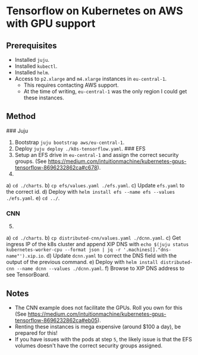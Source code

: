 # Tensorflow on Kubernetes on AWS with GPU support
## Prerequisites
* Installed `juju`.
* Installed `kubectl`.
* Installed `helm`.
* Access to `p2.xlarge` and `m4.xlarge` instances in `eu-central-1`.
  * This requires contacting AWS support.
  * At the time of writing, `eu-central-1` was the only region I could get these
instances.

## Method
### Juju
1) Bootstrap `juju bootstrap aws/eu-central-1`.
2) Deploy `juju deploy ./k8s-tensorflow.yaml`.
### EFS
3) Setup an EFS drive in `eu-central-1` and assign the correct security groups.  (See https://medium.com/intuitionmachine/kubernetes-gpus-tensorflow-8696232862ca#c678).
4)
  a) `cd ./charts`.
  b) `cp efs/values.yaml ./efs.yaml`.
  c) Update `efs.yaml` to the correct id.
  d) Deploy with `helm install efs --name efs --values ./efs.yaml`.
  e) `cd ../`.
### CNN
5)
  a) `cd ./charts`.
  b) `cp distributed-cnn/values.yaml ./dcnn.yaml`.
  c) Get ingress IP of the k8s cluster and append XIP DNS with `echo $(juju status kubernetes-worker-cpu --format json | jq -r '.machines[]."dns-name"').xip.io`.
  d) Update `dcnn.yaml` to correct the DNS field with the output of the
  previous command.
  e) Deploy with `helm install distributed-cnn --name dcnn --values ./dcnn.yaml`.
  f) Browse to XIP DNS address to see TensorBoard.

## Notes
* The CNN example does not facilitate the GPUs.  Roll you own for this (See https://medium.com/intuitionmachine/kubernetes-gpus-tensorflow-8696232862ca#eb05).
* Renting these instances is mega expensive (around $100 a day), be prepared for
  this!
* If you have issues with the pods at step `5`, the likely issue is that the
  EFS volumes doesn't have the correct security groups assigned.
